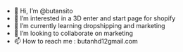 - 👋 Hi, I’m @butansito
- 👀 I’m interested in a 3D enter and start page for shopify
- 🌱 I’m currently learning dropshipping and marketing
- 💞️ I’m looking to collaborate on marketing
- 📫 How to reach me : butanhd12gmail.com  
<!---
butansito/butansito is a ✨ special ✨ repository because its `README.md` (this file) appears on your GitHub profile.
You can click the Preview link to take a look at your changes.
--->
